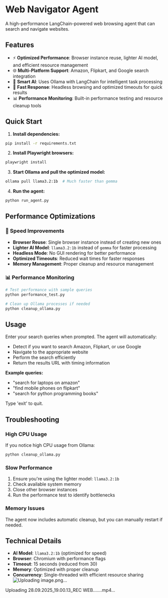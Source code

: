# Web Navigator Agent

A high-performance LangChain-powered web browsing agent that can search and navigate websites.

## Features

- ⚡ **Optimized Performance**: Browser instance reuse, lighter AI model, and efficient resource management
- 🌐 **Multi-Platform Support**: Amazon, Flipkart, and Google search integration
- 🧠 **Smart AI**: Uses Ollama with LangChain for intelligent task processing
- 🎯 **Fast Response**: Headless browsing and optimized timeouts for quick results
- 📊 **Performance Monitoring**: Built-in performance testing and resource cleanup tools

## Quick Start

1. **Install dependencies:**
```bash
pip install -r requirements.txt
```

2. **Install Playwright browsers:**
```bash
playwright install
```

3. **Start Ollama and pull the optimized model:**
```bash
ollama pull llama3.2:1b  # Much faster than gemma
```

4. **Run the agent:**
```bash
python run_agent.py
```

## Performance Optimizations

### 🚀 Speed Improvements
- **Browser Reuse**: Single browser instance instead of creating new ones
- **Lighter AI Model**: `llama3.2:1b` instead of `gemma` for faster processing
- **Headless Mode**: No GUI rendering for better performance
- **Optimized Timeouts**: Reduced wait times for faster responses
- **Memory Management**: Proper cleanup and resource management

### 📊 Performance Monitoring
```bash
# Test performance with sample queries
python performance_test.py

# Clean up Ollama processes if needed
python cleanup_ollama.py
```

## Usage

Enter your search queries when prompted. The agent will automatically:
- Detect if you want to search Amazon, Flipkart, or use Google
- Navigate to the appropriate website
- Perform the search efficiently
- Return the results URL with timing information

**Example queries:**
- "search for laptops on amazon"
- "find mobile phones on flipkart"
- "search for python programming books"

Type 'exit' to quit.

## Troubleshooting

### High CPU Usage
If you notice high CPU usage from Ollama:
```bash
python cleanup_ollama.py
```

### Slow Performance
1. Ensure you're using the lighter model: `llama3.2:1b`
2. Check available system memory
3. Close other browser instances
4. Run the performance test to identify bottlenecks

### Memory Issues
The agent now includes automatic cleanup, but you can manually restart if needed.

## Technical Details

- **AI Model**: `llama3.2:1b` (optimized for speed)
- **Browser**: Chromium with performance flags
- **Timeout**: 15 seconds (reduced from 30)
- **Memory**: Optimized with proper cleanup
- **Concurrency**: Single-threaded with efficient resource sharing
![Uploading image.png…]()


Uploading 28.09.2025_19.00.13_REC WEB.......mp4…




